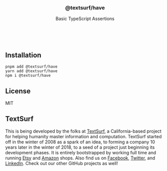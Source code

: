 <br/>
<br/>
<br/>
<br/>
<br/>
<br/>
<br/>

<h3 align='center'>@textsurf/have</h3>
<p align='center'>
  Basic TypeScript Assertions
</p>

<br/>
<br/>
<br/>

## Installation

```
pnpm add @textsurf/have
yarn add @textsurf/have
npm i @textsurf/have
```

## License

MIT

## TextSurf

This is being developed by the folks at [TextSurf](https://text.surf), a
California-based project for helping humanity master information and
computation. TextSurf started off in the winter of 2008 as a spark of an
idea, to forming a company 10 years later in the winter of 2018, to a
seed of a project just beginning its development phases. It is entirely
bootstrapped by working full time and running
[Etsy](https://etsy.com/shop/textsurf) and
[Amazon](https://www.amazon.com/s?rh=p_27%3AMount+Build) shops. Also
find us on [Facebook](https://www.facebook.com/textsurf),
[Twitter](https://twitter.com/_textsurf), and
[LinkedIn](https://www.linkedin.com/company/textsurf). Check out our
other GitHub projects as well!
